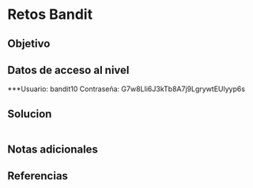 # Retos Bandit

## Objetivo

## Datos de acceso al nivel
***Usuario: bandit10
Contraseña: G7w8LIi6J3kTb8A7j9LgrywtEUlyyp6s
## Solucion
```bash


```

## Notas adicionales
## Referencias

